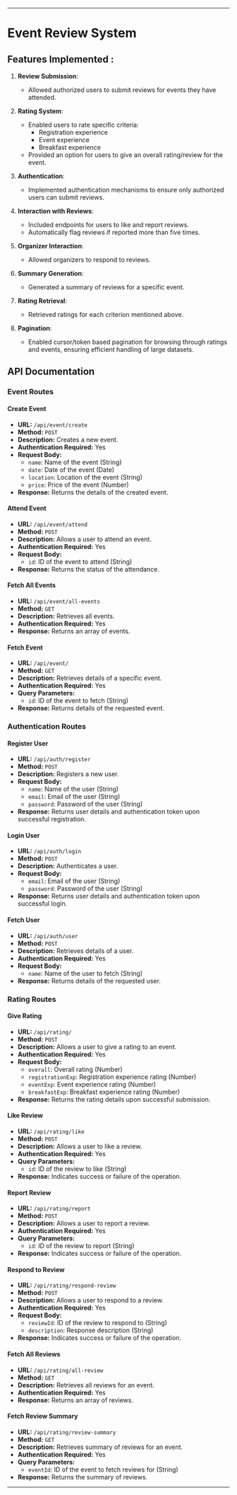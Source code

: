 
---
# Event Review System

## Features Implemented : 

1. **Review Submission**:
   - Allowed authorized users to submit reviews for events they have attended.

2. **Rating System**:
   - Enabled users to rate specific criteria:
     - Registration experience
     - Event experience
     - Breakfast experience
   - Provided an option for users to give an overall rating/review for the event.

3. **Authentication**:
   - Implemented authentication mechanisms to ensure only authorized users can submit reviews.

4. **Interaction with Reviews**:
   - Included endpoints for users to like and report reviews.
   - Automatically flag reviews if reported more than five times.

5. **Organizer Interaction**:
   - Allowed organizers to respond to reviews.

6. **Summary Generation**:
   - Generated a summary of reviews for a specific event.

7. **Rating Retrieval**:
   - Retrieved ratings for each criterion mentioned above.

8. **Pagination**:
   - Enabled cursor/token based pagination for browsing through ratings and events, ensuring efficient handling of large datasets.


## API Documentation

### Event Routes

#### Create Event
- **URL:** `/api/event/create`
- **Method:** `POST`
- **Description:** Creates a new event.
- **Authentication Required:** Yes
- **Request Body:**
  - `name`: Name of the event (String)
  - `date`: Date of the event (Date)
  - `location`: Location of the event (String)
  - `price`: Price of the event (Number)
- **Response:** Returns the details of the created event.

#### Attend Event
- **URL:** `/api/event/attend`
- **Method:** `POST`
- **Description:** Allows a user to attend an event.
- **Authentication Required:** Yes
- **Request Body:**
  - `id`: ID of the event to attend (String)
- **Response:** Returns the status of the attendance.

#### Fetch All Events
- **URL:** `/api/event/all-events`
- **Method:** `GET`
- **Description:** Retrieves all events.
- **Authentication Required:** Yes
- **Response:** Returns an array of events.

#### Fetch Event
- **URL:** `/api/event/`
- **Method:** `GET`
- **Description:** Retrieves details of a specific event.
- **Authentication Required:** Yes
- **Query Parameters:**
  - `id`: ID of the event to fetch (String)
- **Response:** Returns details of the requested event.

### Authentication Routes

#### Register User
- **URL:** `/api/auth/register`
- **Method:** `POST`
- **Description:** Registers a new user.
- **Request Body:**
  - `name`: Name of the user (String)
  - `email`: Email of the user (String)
  - `password`: Password of the user (String)
- **Response:** Returns user details and authentication token upon successful registration.

#### Login User
- **URL:** `/api/auth/login`
- **Method:** `POST`
- **Description:** Authenticates a user.
- **Request Body:**
  - `email`: Email of the user (String)
  - `password`: Password of the user (String)
- **Response:** Returns user details and authentication token upon successful login.

#### Fetch User
- **URL:** `/api/auth/user`
- **Method:** `POST`
- **Description:** Retrieves details of a user.
- **Authentication Required:** Yes
- **Request Body:**
  - `name`: Name of the user to fetch (String)
- **Response:** Returns details of the requested user.

### Rating Routes

#### Give Rating
- **URL:** `/api/rating/`
- **Method:** `POST`
- **Description:** Allows a user to give a rating to an event.
- **Authentication Required:** Yes
- **Request Body:**
  - `overall`: Overall rating (Number)
  - `registrationExp`: Registration experience rating (Number)
  - `eventExp`: Event experience rating (Number)
  - `breakfastExp`: Breakfast experience rating (Number)
- **Response:** Returns the rating details upon successful submission.

#### Like Review
- **URL:** `/api/rating/like`
- **Method:** `POST`
- **Description:** Allows a user to like a review.
- **Authentication Required:** Yes
- **Query Parameters:**
  - `id`: ID of the review to like (String)
- **Response:** Indicates success or failure of the operation.

#### Report Review
- **URL:** `/api/rating/report`
- **Method:** `POST`
- **Description:** Allows a user to report a review.
- **Authentication Required:** Yes
- **Query Parameters:**
  - `id`: ID of the review to report (String)
- **Response:** Indicates success or failure of the operation.

#### Respond to Review
- **URL:** `/api/rating/respond-review`
- **Method:** `POST`
- **Description:** Allows a user to respond to a review.
- **Authentication Required:** Yes
- **Request Body:**
  - `reviewId`: ID of the review to respond to (String)
  - `description`: Response description (String)
- **Response:** Indicates success or failure of the operation.

#### Fetch All Reviews
- **URL:** `/api/rating/all-review`
- **Method:** `GET`
- **Description:** Retrieves all reviews for an event.
- **Authentication Required:** Yes
- **Response:** Returns an array of reviews.

#### Fetch Review Summary
- **URL:** `/api/rating/review-summary`
- **Method:** `GET`
- **Description:** Retrieves summary of reviews for an event.
- **Authentication Required:** Yes
- **Query Parameters:**
  - `eventId`: ID of the event to fetch reviews for (String)
- **Response:** Returns the summary of reviews.

---

